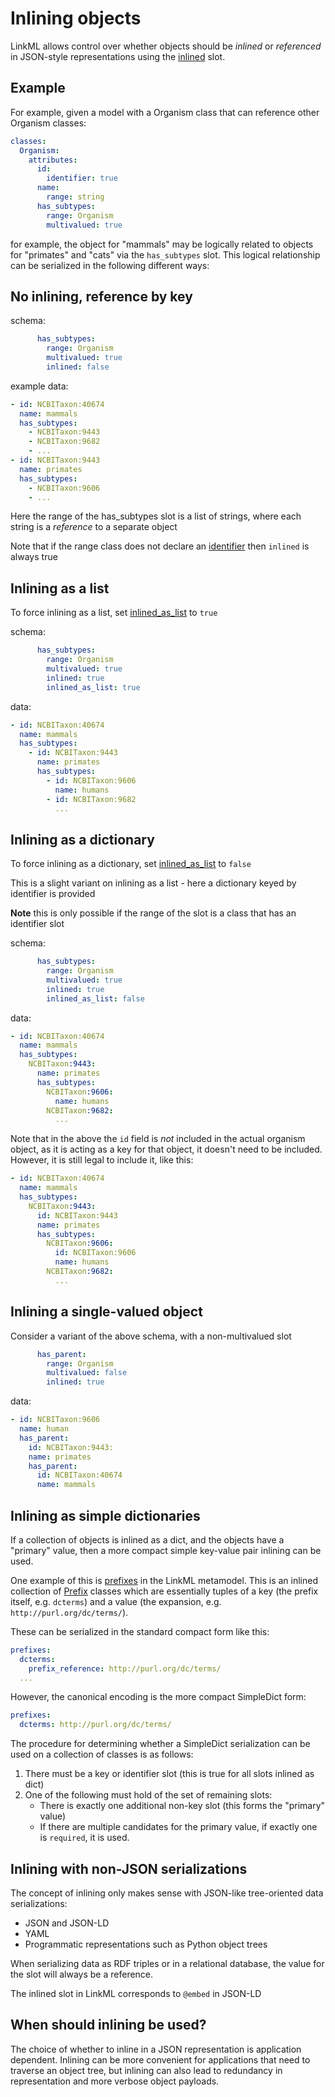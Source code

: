 # Inlining objects

LinkML allows control over whether objects should be *inlined* or *referenced* in JSON-style representations using the [inlined](https://w3id.org/linkml/inlined) slot.

## Example

For example, given a model with a Organism class that can reference other Organism classes:

```yaml
classes:
  Organism:
    attributes:
      id:
        identifier: true
      name:
        range: string
      has_subtypes:
        range: Organism
        multivalued: true
```

for example, the object for "mammals" may be logically related to objects for "primates" and "cats" via the `has_subtypes` slot. This logical relationship can be serialized in the following different ways:

## No inlining, reference by key

schema:

```yaml
      has_subtypes:
        range: Organism
        multivalued: true
        inlined: false
```

example data:

```yaml
- id: NCBITaxon:40674
  name: mammals
  has_subtypes:
    - NCBITaxon:9443
    - NCBITaxon:9682
    - ...
- id: NCBITaxon:9443
  name: primates
  has_subtypes:
    - NCBITaxon:9606
    - ...
```

Here the range of the has_subtypes slot is a list of strings, where each string is a *reference* to a separate object

Note that if the range class does not declare an [identifier](https://w3id.org/linkml/identifier) then `inlined` is always true

## Inlining as a list

To force inlining as a list, set [inlined_as_list](https://w3id.org/linkml/inlined_as_list) to `true`

schema:

```yaml
      has_subtypes:
        range: Organism
        multivalued: true
        inlined: true
        inlined_as_list: true
```

data:

```yaml
- id: NCBITaxon:40674
  name: mammals
  has_subtypes:
    - id: NCBITaxon:9443
      name: primates
      has_subtypes:
        - id: NCBITaxon:9606
          name: humans
        - id: NCBITaxon:9682
          ...
```

## Inlining as a dictionary

To force inlining as a dictionary, set [inlined_as_list](https://w3id.org/linkml/inlined_as_list) to `false`

This is a slight variant on inlining as a list - here a dictionary keyed by identifier is provided

**Note** this is only possible if the range of the slot is a class that has an identifier slot

schema:

```yaml
      has_subtypes:
        range: Organism
        multivalued: true
        inlined: true
        inlined_as_list: false
```

data:


```yaml
- id: NCBITaxon:40674
  name: mammals
  has_subtypes:
    NCBITaxon:9443:
      name: primates
      has_subtypes:
        NCBITaxon:9606:
          name: humans
        NCBITaxon:9682:
          ...
```

Note that in the above the `id` field is *not* included in the actual
organism object, as it is acting as a key for that object, it doesn't
need to be included. However, it is still legal to include it,
like this:

```yaml
- id: NCBITaxon:40674
  name: mammals
  has_subtypes:
    NCBITaxon:9443:
      id: NCBITaxon:9443
      name: primates
      has_subtypes:
        NCBITaxon:9606:
          id: NCBITaxon:9606
          name: humans
        NCBITaxon:9682:
          ...
```

## Inlining a single-valued object

Consider a variant of the above schema, with a non-multivalued slot

```yaml
      has_parent:
        range: Organism
        multivalued: false
        inlined: true
```

data:


```yaml
- id: NCBITaxon:9606
  name: human
  has_parent:
    id: NCBITaxon:9443:
    name: primates
    has_parent:
      id: NCBITaxon:40674
      name: mammals

```

## Inlining as simple dictionaries

If a collection of objects is inlined as a dict, and the objects have a "primary" value, then
a more compact simple key-value pair inlining can be used.

One example of this is [prefixes](https://w3id.org/linkml/prefixes) in the LinkML metamodel. This is an
inlined collection of [Prefix](https://w3id.org/linkml/Prefix) classes which are essentially tuples of
a key (the prefix itself, e.g. `dcterms`) and a value (the expansion, e.g. `http://purl.org/dc/terms/`).

These can be serialized in the standard compact form like this:

```yaml
prefixes:
  dcterms:
    prefix_reference: http://purl.org/dc/terms/
  ...
```

However, the canonical encoding is the more compact SimpleDict form:

```yaml
prefixes:
  dcterms: http://purl.org/dc/terms/
```

The procedure for determining whether a SimpleDict serialization can be used
on a collection of classes is as follows:

1. There must be a key or identifier slot (this is true for all slots inlined as dict)
2. One of the following must hold of the set of remaining slots:
    - There is exactly one additional non-key slot (this forms the "primary" value)
    - If there are multiple candidates for the primary value, if exactly one is `required`, it is used.

## Inlining with non-JSON serializations

The concept of inlining only makes sense with JSON-like tree-oriented data serializations:

 * JSON and JSON-LD
 * YAML
 * Programmatic representations such as Python object trees

When serializing data as RDF triples or in a relational database, the value for the slot will always be a reference.

The inlined slot in LinkML corresponds to `@embed` in JSON-LD 

## When should inlining be used?

The choice of whether to inline in a JSON representation is application dependent. Inlining can be more convenient for applications that need to traverse an object tree, but inlining can also lead to redundancy in representation and more verbose object payloads.
